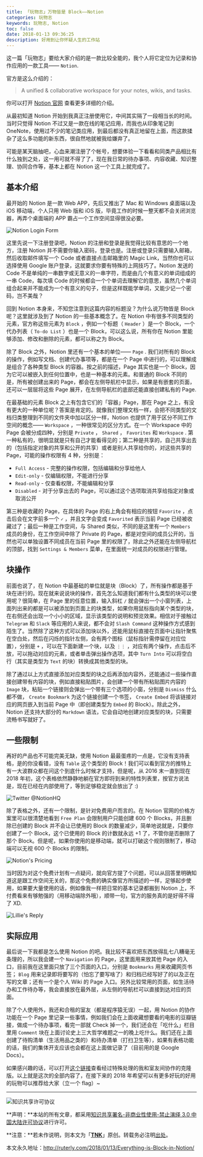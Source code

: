 ```yaml
---
title: 「玩物志」万物皆是 Block——Notion
categories: 玩物志
keywords: 玩物志, Notion
toc: false
date: 2018-01-13 09:36:25
description: 好用到让你怀疑人生的工作站
---
```


这一篇「玩物志」要给大家介绍的是一款比较全能的，我个人将它定位为记录和协作应用的一款工具—— `Notion`. 

官方是这么介绍的：

> A unified & collaborative workspace for your notes, wikis, and tasks.

你可以打开 [Notion 官网](https://www.notion.so/?r=113f256d2c7448b4a5a9e1ee78e40e8c) 查看更多详细的介绍。

从最初知道 Notion 开始到我真正注册使用它，中间其实隔了一段相当长的时间。当时只觉得 Notion 不过又是一款在线的笔记应用，而我也从印象笔记到 OneNote，使用过不少的笔记类应用，到最后都没有真正地留在上面，而这款揉杂了这么多功能的新东西，很自然地就被我给嫌弃了。

可能是某天脑抽吧，心血来潮注册了个帐号，想要体验一下看看和同类产品相比有什么独到之处，这一用可就不得了了，现在我日常的待办事项、内容收藏、知识整理、协同合作等，基本上都在 Notion 这一个工具上就完成了。

## 基本介绍

最开始的 Notion 是一款 Web APP，先后又推出了 Mac 和 Windows 桌面端以及 iOS 移动端，个人只用 Web 版和 iOS 版，毕竟工作的时候一整天都不会关闭浏览器，再弄个桌面端的 APP 霸占一个工作空间显得很没必要。

![Notion Login Form](https://static.notion-static.com/ce5a7745-eb9d-4f0c-872d-94b24689431f/Untitled)

这里先说一下注册登录吧，Notion 的注册和登录是我觉得比较有意思的一个地方，注册 Notion 并不需要你输入密码，登录也是。注册或登录只需要输入邮箱，然后收取邮件填写一个 Code 或者直接点击邮箱里的 Magic Link，当然你也可以选择使用 Google 账户登录，这就要求你要有特殊的上网技巧了。Notion 发送的 Code 不是单纯的一串数字或无意义的一串字符，而是由几个有意义的单词组成的一串 Code，每次填 Code 的时候都会一个个单词去理解它的意思，虽然几个单词组合起来并不能成为一个有意义的句子，但是这样既能学单词，又能少记一个密码，岂不美哉？

回到 Notion 本身来，不知您注意到这篇内容的标题没？为什么说万物皆是 Block 呢？这里就涉及到了 Notion 的一些基本概念了。在 Notion 中有很多不同类型的元素，官方称这些元素为 `Block` ，例如一个标题（ `Header` ）是一个 Block，一个代办列表（ `To-do List` ）也是一个 Block，可以这么说，所有你在 Notion 里能够添加、修改和删除的元素，都可以称之为 Block。

除了 Block 之外，Notion 里还有一个基本的单位—— `Page` . 我们对所有的 Block 的操作，例如写文档、创建代办事项等，都是在一个 Page 中进行的，可以理解成是组合了各种类型 Block 的容器。按之前的描述，Page 其实也是一个 Block，因为它可以被嵌入到任何位置中，也是一种基本的元素。和普通的 Block 不同的是，所有被创建出来的 Page，都会在左侧导航栏中显示，如果是有嵌套的页面，还可以一层层将这些 Page 展开，在左侧导航栏的底部还能直接创建私有的 Page.

在最基础的元素 Block 之上有包含它们的「容器」Page，那在 Page 之上，有没有更大的一种单位呢？答案是肯定的。就像我们整理文档一样，会把不同类型的文档归类整理到不同的文件夹中加以区分一样，Notion 也提供了用于区分不同工作空间的概念—— `Workspace` ，一种很常见的区分方式。在一个 Workspace 中的 Page 会被分成四种，分别是 `Private` ， `Shared` ， `Favorites` 和 `Workspace` . 第一种私有的，很明显就是只有自己才能看得见的；第二种是共享的，自己共享出去的（包括指定对象的共享和公开的共享）或者是别人共享给你的，对这些共享的 Page，可能的操作权限有 4 种，分别是：

- `Full Access` - 完整的操作权限，包括编辑和分享给他人
- `Edit-only` - 仅编辑权限，不能进行分享
- `Read-only` - 仅查看权限，不能编辑和分享
- `Disabled` - 对于分享出去的 Page，可以通过这个选项取消共享给指定对象或取消公开

第三种是收藏的 Page，在具体的 Page 的右上角会有相应的按钮 `Favorite` ，点击后会在文字前多一个 `✓` ，并且文字会变成 `Favorited` 表示当前 Page 已经被收藏过了；最后一种是工作空间，与 Shared 类似，不同的是这里有一个 `Members` 成员的身份，在工作空间中除了 Private 的 Page，都是对空间的成员公开的，当然也可以单独设置不同成员在当前 Page 里的权限了，除此之外还能在左侧导航栏的顶部，找到 `Settings & Members` 菜单，在里面统一对成员的权限进行管理。

## 块操作

前面也说了，在 Notion 中最基础的单位就是块（Block）了，所有操作都是基于块在进行的。现在就来说说块的操作，首先怎么知道我们都有什么类型的块可以使用呢？很简单，在 Page 里的任意位置，输入斜杠 `/` 就会弹出一个小窗列表，上面列出来的都是可以被添加到页面上的块类型，如果你用鼠标指向某个类型的块，在右侧还会出现一个小小的区域，显示该类型的说明和预览效果。相信对于接触过 `Telegram` 和 `Slack` 等应用的人来说，都不会对 `Slash Command` 这种操作方式感到陌生了。当然除了这种方式可以添加块以外，还能用鼠标直接在页面中让指针聚焦在空白处，然后在闪烁的指针左侧，会有两个图标（鼠标指针需停留在对应位置），分别是 `+` ，可以在下面新建一个块，以及 `⋮⋮` ，对应有两个操作，点击后不放，可以拖动对应的元素，或者单击弹出操作选项，其中 `Turn Into` 可以将空白行（其实是类型为 `Text` 的块）转换成其他类型的块。

除了通过以上方式直接添加对应类型的块之后再添加内容外，还能通过一些操作直接创建带有内容的块，例如直接粘贴图片，会创建一个带有所粘贴图片内容的 `Image` 块，粘贴一个链接则会弹出一个带有三个选项的小窗，分别是 `Dismiss` 什么都不做， `Create Bookmark` 为这个链接创建一个书签， `Create Embed` 将该链接对应的网页嵌入到当前 Page 中（即创建类型为 `Embed` 的 Block）。除此之外，Notion 还支持大部分的 `Markdown` 语法，它会自动地创建对应类型的块，只需要流畅书写就好了。

## 一些限制

再好的产品也不可能完美无缺，使用 Notion 最最蛋疼的一点是，它没有支持表格，是的你没看错，没有 `Table` 这个类型的 Block！我们可以看到官方的推特上有一大波群众都在问这个到底什么时候才支持，但是呢，从 2016 末一直到现在 2018 年初，这个表格依然静静地躺在官方即将到来的特性列表里，按官方说法是，现在已经在内部使用了，等到足够稳定就会放出了 :)

![Twitter @NotionHQ](https://static.notion-static.com/28a49880-1282-4536-890e-89af39b6af71/Untitled)

除了表格之外，还有一个限制，是针对免费用户而言的。在 Notion 官网的价格方案里可以很清楚地看到 `Free Plan` 会限制用户只能创建 600 个 Blocks，并且删除已创建的 Block 并不会让已使用的 Block 的数量减少，简单地说就是，只要你创建了一个 Block，这个已使用的 Block 的计数就永远 +1 了，不管你是否删除了那个 Block。但是呢，如果你使用的是移动端，就可以打破这个规则限制了，移动端可以无视 600 个 Blocks 的限制。

![Notion's Pricing](https://static.notion-static.com/a1d16946-d631-4c3d-9b9e-58bd5de7098a/Untitled)

当时因为对这个免费计划有一点疑问，就向官方提了个问题，可以从回答里明确知道这是跟工作空间无关的，那这个免费的确实像官方所描述的一样，足够起步使用，如果要大量使用的话，例如像我一样把日常的基本记录都搬到 Notion 上，不付费看来有够勉强的（用移动端除外哦），顺带一句，官方的服务真的是好得不得了 XD.

![Lillie's Reply](https://static.notion-static.com/dad71d39-9541-4b04-aa15-e7dbe143dc9c/Untitled)

## 实际应用

最后说一下我都是怎么使用 Notion 的吧。我比较不喜欢把东西放得乱七八糟毫无条理的，所以我会建一个 `Navigation` 的 Page，这里面用来放其他 Page 的入口，目前我在这里面只放了三个页面的入口，分别是 `Bookmarks` 用来收藏网页书签； `Blog` 用来记录即将要写的（怕忘了要写啥了）和归档已经写好了的以及正在写的文章；还有一个是个人 Wiki 的 Page 入口。另外比较常用的页面，如生活待办和工作待办等，我会直接放在最外层，从左侧的导航栏可以直接到达对应的页面。

除了个人使用外，我还和合租的室友（都是程序猿无误）一起，用 Notion 的协作功能在一个 Page 里记录一些事情，例如我们会在上面收藏想要看的电影的豆瓣链接，做成一个待办事项，看完一部就 Check 掉一个，我们还会在「吃什么」栏目里用 `Comment` 块在上面讨论史上三大哲学难题之一的晚上吃什么。我们还在上面创建了待购清单（生活用品之类的）和待办清单（打扫卫生等），如果有表格功能的话，我们的集体开支应该也会都在这上面做记录了（目前用的是 Google Docs）。

如果感兴趣的话，可以打开[这个链接](https://www.notion.so/fb0a0832c4854404882db67fb20f6de7)查看经过特殊处理的我和室友间协作的克隆版。以上就是这次的全部内容了，在接下来的 2018 年希望可以有更多好玩的好用的玩物可以推荐给大家（立一个 flag）~

---

![知识共享许可协议](https://i.creativecommons.org/l/by-nc-nd/3.0/cn/88x31.png)

**声明：**本站的所有文章，都采用[知识共享署名-非商业性使用-禁止演绎 3.0 中国大陆许可协议](http://creativecommons.org/licenses/by-nc-nd/3.0/cn/)进行许可。

**注意：**若未作说明，则本文为「[**TNK**](http://ruterly.com/)」原创。转载务必注明[出处](http://ruterly.com/2018/01/13/Everything-is-Block-in-Notion/)。

本文永久地址：http://ruterly.com/2018/01/13/Everything-is-Block-in-Notion/
